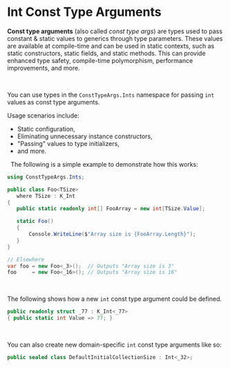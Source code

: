 ﻿# Int Const Type Arguments

**Const type arguments** (also called *const type args*) are types used to pass constant & static values to generics through type parameters. These values are available at compile-time and can be used in static contexts, such as static constructors, static fields, and static methods. This can provide enhanced type safety, compile-time polymorphism, performance improvements, and more.

&nbsp;

 You can use types in the `ConstTypeArgs.Ints` namespace for passing `int` values as const type arguments.

 Usage scenarios include:

 * Static configuration,
 * Eliminating unnecessary instance constructors,
 * "Passing" values to type initializers,
 * and more.

 &nbsp;
 The following is a simple example to demonstrate how this works:

 ```csharp
 using ConstTypeArgs.Ints;

public class Foo<TSize>
    where TSize : K_Int
{
    public static readonly int[] FooArray = new int[TSize.Value];

    static Foo()
    {
        Console.WriteLine($"Array size is {FooArray.Length}");
    }
}

// Elsewhere
var foo = new Foo<_3>();  // Outputs "Array size is 3"
foo     = new Foo<_16>(); // Outputs "Array size is 16"
```

&nbsp;

The following shows how a new `int` const type argument could be defined.

```csharp
public readonly struct _77 : K_Int<_77>
{ public static int Value => 77; }
```

&nbsp;

You can also create new domain-specific `int` const type arguments like so:

```csharp
public sealed class DefaultInitialCollectionSize : Int<_32>;
```

